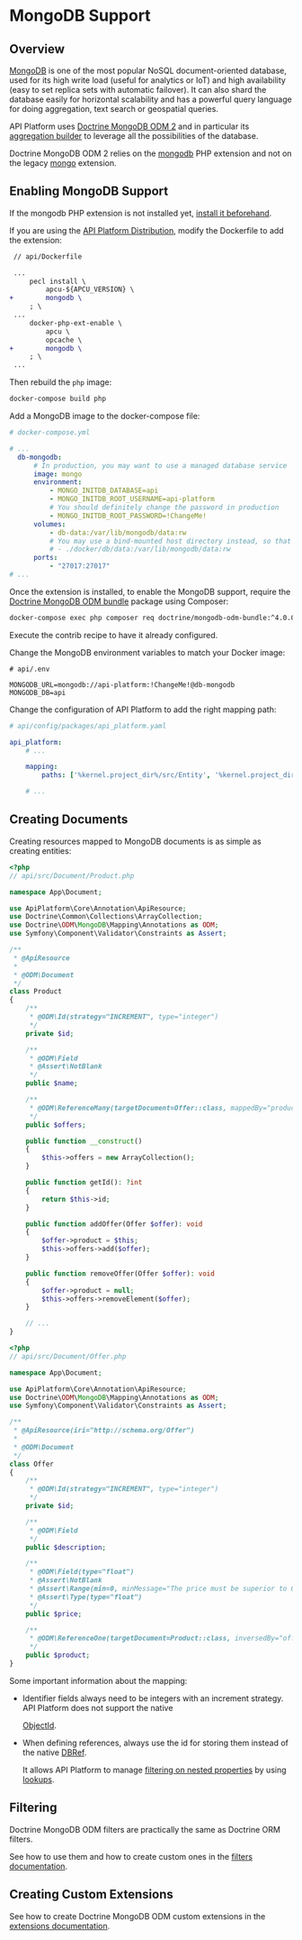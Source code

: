 # MongoDB Support

## Overview

[MongoDB](https://www.mongodb.com/) is one of the most popular NoSQL document-oriented database, used for its high write load \(useful for analytics or IoT\) and high availability \(easy to set replica sets with automatic failover\). It can also shard the database easily for horizontal scalability and has a powerful query language for doing aggregation, text search or geospatial queries.

API Platform uses [Doctrine MongoDB ODM 2](https://www.doctrine-project.org/projects/mongodb-odm.html) and in particular its [aggregation builder](https://www.doctrine-project.org/projects/doctrine-mongodb-odm/en/latest/reference/aggregation-builder.html) to leverage all the possibilities of the database.

Doctrine MongoDB ODM 2 relies on the [mongodb](https://secure.php.net/manual/en/set.mongodb.php) PHP extension and not on the legacy [mongo](https://secure.php.net/manual/en/book.mongo.php) extension.

## Enabling MongoDB Support

If the mongodb PHP extension is not installed yet, [install it beforehand](https://secure.php.net/manual/en/mongodb.installation.pecl.php).

If you are using the [API Platform Distribution](../distribution/index.md), modify the Dockerfile to add the extension:

```diff
 // api/Dockerfile

 ...
     pecl install \
         apcu-${APCU_VERSION} \
+        mongodb \
     ; \
 ...
     docker-php-ext-enable \
         apcu \
         opcache \
+        mongodb \
     ; \
 ...
```

Then rebuild the `php` image:

```bash
docker-compose build php
```

Add a MongoDB image to the docker-compose file:

```yaml
# docker-compose.yml

# ...
  db-mongodb:
      # In production, you may want to use a managed database service
      image: mongo
      environment:
          - MONGO_INITDB_DATABASE=api
          - MONGO_INITDB_ROOT_USERNAME=api-platform
          # You should definitely change the password in production
          - MONGO_INITDB_ROOT_PASSWORD=!ChangeMe!
      volumes:
          - db-data:/var/lib/mongodb/data:rw
          # You may use a bind-mounted host directory instead, so that it is harder to accidentally remove the volume and lose all your data!
          # - ./docker/db/data:/var/lib/mongodb/data:rw
      ports:
          - "27017:27017"
# ...
```

Once the extension is installed, to enable the MongoDB support, require the [Doctrine MongoDB ODM bundle](https://github.com/doctrine/DoctrineMongoDBBundle) package using Composer:

```bash
docker-compose exec php composer req doctrine/mongodb-odm-bundle:^4.0.0@beta doctrine/mongodb-odm:^2.0.0@beta
```

Execute the contrib recipe to have it already configured.

Change the MongoDB environment variables to match your Docker image:

```text
# api/.env

MONGODB_URL=mongodb://api-platform:!ChangeMe!@db-mongodb
MONGODB_DB=api
```

Change the configuration of API Platform to add the right mapping path:

```yaml
# api/config/packages/api_platform.yaml

api_platform:
    # ...

    mapping:
        paths: ['%kernel.project_dir%/src/Entity', '%kernel.project_dir%/src/Document']

    # ...
```

## Creating Documents

Creating resources mapped to MongoDB documents is as simple as creating entities:

```php
<?php
// api/src/Document/Product.php

namespace App\Document;

use ApiPlatform\Core\Annotation\ApiResource;
use Doctrine\Common\Collections\ArrayCollection;
use Doctrine\ODM\MongoDB\Mapping\Annotations as ODM;
use Symfony\Component\Validator\Constraints as Assert;

/**
 * @ApiResource
 *
 * @ODM\Document
 */
class Product
{
    /**
     * @ODM\Id(strategy="INCREMENT", type="integer")
     */
    private $id;

    /**
     * @ODM\Field
     * @Assert\NotBlank
     */
    public $name;

    /**
     * @ODM\ReferenceMany(targetDocument=Offer::class, mappedBy="product", cascade={"persist"}, storeAs="id")
     */
    public $offers;

    public function __construct()
    {
        $this->offers = new ArrayCollection();
    }

    public function getId(): ?int
    {
        return $this->id;
    }

    public function addOffer(Offer $offer): void
    {
        $offer->product = $this;
        $this->offers->add($offer);
    }

    public function removeOffer(Offer $offer): void
    {
        $offer->product = null;
        $this->offers->removeElement($offer);
    }

    // ...
}
```

```php
<?php
// api/src/Document/Offer.php

namespace App\Document;

use ApiPlatform\Core\Annotation\ApiResource;
use Doctrine\ODM\MongoDB\Mapping\Annotations as ODM;
use Symfony\Component\Validator\Constraints as Assert;

/**
 * @ApiResource(iri="http://schema.org/Offer")
 *
 * @ODM\Document
 */
class Offer
{
    /**
     * @ODM\Id(strategy="INCREMENT", type="integer")
     */
    private $id;

    /**
     * @ODM\Field
     */
    public $description;

    /**
     * @ODM\Field(type="float")
     * @Assert\NotBlank
     * @Assert\Range(min=0, minMessage="The price must be superior to 0.")
     * @Assert\Type(type="float")
     */
    public $price;

    /**
     * @ODM\ReferenceOne(targetDocument=Product::class, inversedBy="offers", storeAs="id")
     */
    public $product;
}
```

Some important information about the mapping:

* Identifier fields always need to be integers with an increment strategy. API Platform does not support the native

  [ObjectId](https://docs.mongodb.com/manual/reference/bson-types/#objectid).

* When defining references, always use the id for storing them instead of the native [DBRef](https://docs.mongodb.com/manual/reference/database-references/#dbrefs).

  It allows API Platform to manage [filtering on nested properties](filters.md#apifilter-annotation) by using [lookups](https://docs.mongodb.com/manual/reference/operator/aggregation/lookup/).

## Filtering

Doctrine MongoDB ODM filters are practically the same as Doctrine ORM filters.

See how to use them and how to create custom ones in the [filters documentation](filters.md).

## Creating Custom Extensions

See how to create Doctrine MongoDB ODM custom extensions in the [extensions documentation](extensions.md).

